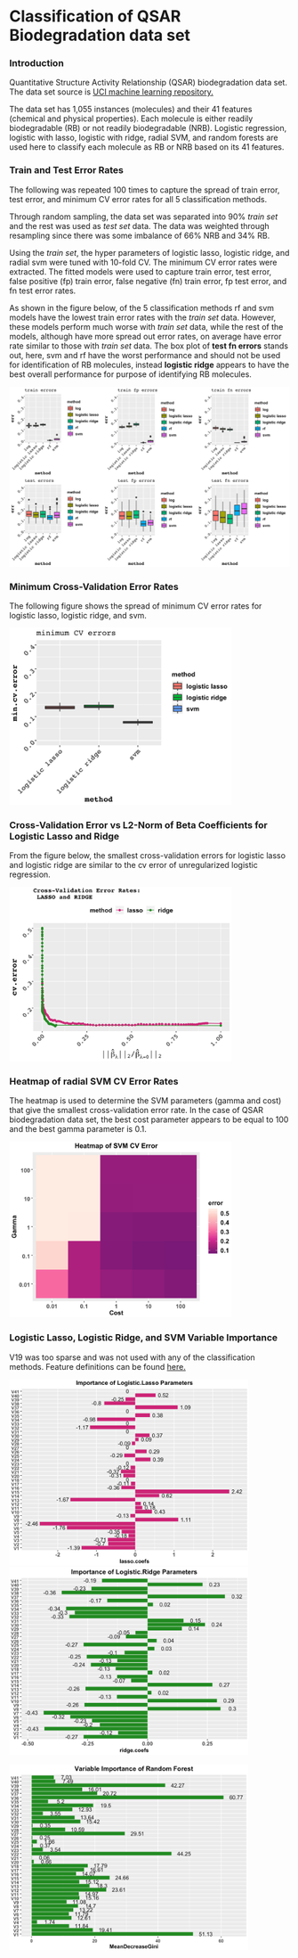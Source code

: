 # Classification of QSAR Biodegradation data set 

### Introduction
Quantitative Structure Activity Relationship (QSAR) biodegradation data set.
The data set source is [UCI machine learning repository.](https://archive.ics.uci.edu/ml/datasets/QSAR+biodegradation)

The data set has 1,055 instances (molecules) and their 41 features (chemical and physical properties).
Each molecule is either readily biodegradable (RB) or not readily biodegradable (NRB).
Logistic regression, logistic with lasso, logistic with ridge, radial SVM, 
and random forests are used here to classify each molecule as RB or NRB based on 
its 41 features. 

### Train and Test Error Rates
The following was repeated 100 times to capture the spread of train error, test error, 
and minimum CV error rates for all 5 classification methods. 

Through random sampling, the data set was separated into 90% *train set* and the 
rest was used as *test set* data. The data was weighted through resampling since there 
was some imbalance of 66% NRB and 34% RB.

Using the *train set*, the hyper parameters of logistic lasso, logistic ridge, and 
radial svm were tuned with 10-fold CV. The minimum CV error rates were extracted. 
The fitted models were used to capture train error, test error, false positive (fp)
train error, false negative (fn) train error, fp test error, and fn test error rates. 

As shown in the figure below, of the 5 classification methods rf and svm models have the 
lowest train error rates with the *train set* data. However, these models perform much 
worse with *train set* data, while the rest of the models, although have more spread
out error rates, on average have error rate similar to those with *train set* data.
The box plot of **test fn errors** stands out, here, svm and rf have the worst performance
and should not be used for identification of RB molecules, instead **logistic ridge** 
appears to have the best overall performance for purpose of identifying RB molecules.

![Error Rates](https://github.com/asyakhl/QSAR_classification/blob/master/img/Error_Rates.png)

### Minimum Cross-Validation Error Rates
The following figure shows the spread of minimum CV error rates for logistic lasso, 
logistic ridge, and svm.

<img src="/img/min_cv_errors.png" width="400">


### Cross-Validation Error vs L2-Norm of Beta Coefficients for Logistic Lasso and Ridge
From the figure below, the smallest cross-validation errors for logistic lasso and 
logistic ridge are similar to the cv error of unregularized logistic regression.  

<img src="/img/cv_errors_vs_coefficients.png" width="400">

### Heatmap of radial SVM CV Error Rates
The heatmap is used to determine the SVM parameters (gamma and cost) that give the 
smallest cross-validation error rate. In the case of QSAR biodegradation data set,
the best cost parameter appears to be equal to 100 and the best gamma parameter is 0.1.

<img src="/img/heatmap_svm_parameters.png" width="400">

### Logistic Lasso, Logistic Ridge, and SVM Variable Importance
V19 was too sparse and was not used with any of the classification methods. 
Feature definitions can be found [here.](https://archive.ics.uci.edu/ml/datasets/QSAR+biodegradation) 


<img src="/img/lasso_parameters_reformatted.png" width="430">   <img src="/img/ridge_parameters_reformatted.png" width="430">

<img src="/img/rf_parameters_reformatted.png" width="430">